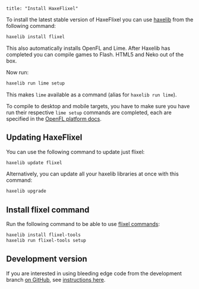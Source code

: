 ```
title: "Install HaxeFlixel"
```

To install the latest stable version of HaxeFlixel you can use [haxelib](http://lib.haxe.org/) 
from the following command:

``` bash
haxelib install flixel
```

This also automatically installs OpenFL and Lime. After Haxelib has completed you can compile games to Flash. HTML5 and Neko out of the box.

Now run:

```bash
haxelib run lime setup
```

This makes `lime` available as a command (alias for `haxelib run lime`).

To compile to desktop and mobile targets, you have to make sure you have run their respective `lime setup` 
commands are completed, each are specified in the 
[OpenFL platform docs](http://www.openfl.org/documentation/setup/platforms/).

## Updating HaxeFlixel

You can use the following command to update just flixel:
	
``` bash
haxelib update flixel
```

Alternatively, you can update all your haxelib libraries at once with this command:
	
``` bash
haxelib upgrade
```	

## Install flixel command

Run the following command to be able to use [flixel commands](http://haxeflixel.com/documentation/flixel-tools/):
	
``` bash
haxelib install flixel-tools
haxelib run flixel-tools setup
```

## Development version

If you are interested in using bleeding edge code from the development branch [on GitHub](https://github.com/HaxeFlixel/flixel), see [instructions here](/documentation/install-development-flixel).
